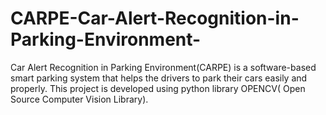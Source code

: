 # CARPE-Car-Alert-Recognition-in-Parking-Environment-
Car Alert Recognition in Parking Environment(CARPE) is a software-based smart parking system that helps the drivers  to park their cars easily and properly.
This project is developed using python library OPENCV( Open Source Computer Vision Library).
